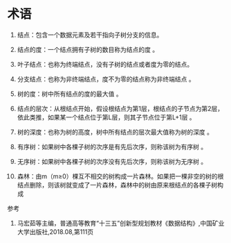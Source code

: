 # 术语

1. 结点：包含一个数据元素及若干指向子树分支的信息。

2. 结点的度：一个结点拥有子树的数目称为结点的度 。

3. 叶子结点：也称为终端结点，没有子树的结点或者度为零的结点。

4. 分支结点：也称为非终端结点，度不为零的结点称为非终端结点 。

5. 树的度：树中所有结点的度的最大值  。

6. 结点的层次：从根结点开始，假设根结点为第1层，根结点的子节点为第2层，依此类推，如果某一个结点位于第L层，则其子节点位于第L+1层 。

7. 树的深度：也称为树的高度，树中所有结点的层次最大值称为树的深度  。

8. 有序树：如果树中各棵子树的次序是有先后次序，则称该树为有序树 。

9. 无序树：如果树中各棵子树的次序没有先后次序，则称该树为无序树    。

10. 森林：由m（m≥0）棵互不相交的树构成一片森林。如果把一棵非空的树的根结点删除，则该树就变成了一片森林，森林中的树由原来根结点的各棵子树构成


参考
1. 马宏茹等主编，普通高等教育“十三五”创新型规划教材《数据结构》,中国矿业大学出版社,2018.08,第111页